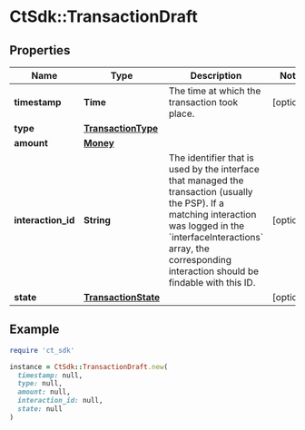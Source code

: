 # CtSdk::TransactionDraft

## Properties

| Name | Type | Description | Notes |
| ---- | ---- | ----------- | ----- |
| **timestamp** | **Time** | The time at which the transaction took place. | [optional] |
| **type** | [**TransactionType**](TransactionType.md) |  |  |
| **amount** | [**Money**](Money.md) |  |  |
| **interaction_id** | **String** | The identifier that is used by the interface that managed the transaction (usually the PSP). If a matching interaction was logged in the &#x60;interfaceInteractions&#x60; array, the corresponding interaction should be findable with this ID. | [optional] |
| **state** | [**TransactionState**](TransactionState.md) |  | [optional] |

## Example

```ruby
require 'ct_sdk'

instance = CtSdk::TransactionDraft.new(
  timestamp: null,
  type: null,
  amount: null,
  interaction_id: null,
  state: null
)
```

